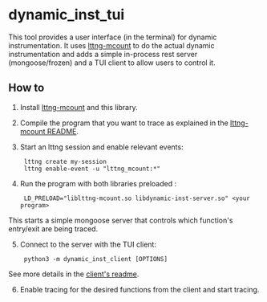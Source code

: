 # dynamic_inst_tui

This tool provides a user interface (in the terminal) for dynamic
instrumentation. It uses
[lttng-mcount](https://github.com/jabarszcz/lttng-mcount) to do the
actual dynamic instrumentation and adds a simple in-process rest
server (mongoose/frozen) and a TUI client to allow users to control
it.

## How to

1. Install [lttng-mcount](https://github.com/jabarszcz/lttng-mcount) and
this library.

2. Compile the program that you want to trace as explained in the [lttng-mcount README](https://github.com/jabarszcz/lttng-mcount/blob/master/README.md).

3. Start an lttng session and enable relevant events:

        lttng create my-session
        lttng enable-event -u "lttng_mcount:*"

4. Run the program with both libraries preloaded :

        LD_PRELOAD="liblttng-mcount.so libdynamic-inst-server.so" <your program>

 This starts a simple mongoose server that controls which function's
 entry/exit are being traced.

5. Connect to the server with the TUI client:

        python3 -m dynamic_inst_client [OPTIONS]

 See more details in the [client's readme](https://github.com/jabarszcz/dynamic_inst_tui/blob/master/client/README.md).

6. Enable tracing for the desired functions from the client and start
tracing.
